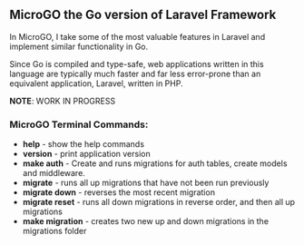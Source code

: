 ## MicroGO the Go version of Laravel Framework

In MicroGO, I take some of the most valuable features in Laravel and implement similar functionality in Go.

Since Go is compiled and type-safe, web applications written in this language are typically much faster and far less error-prone than an equivalent application, Laravel, written in PHP.

**NOTE**: WORK IN PROGRESS

### MicroGO Terminal Commands:

* **help**                  - show the help commands
* **version**               - print application version
* **make auth**             - Create and runs migrations for auth tables, create models and middleware.
* **migrate**               - runs all up migrations that have not been run previously
* **migrate down**          - reverses the most recent migration
* **migrate reset**         - runs all down migrations in reverse order, and then all up migrations
* **make migration** <name> - creates two new up and down migrations in the migrations folder
